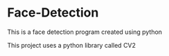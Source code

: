 # Face-Detection
This is a face detection program created using python

This project uses a python library called CV2
